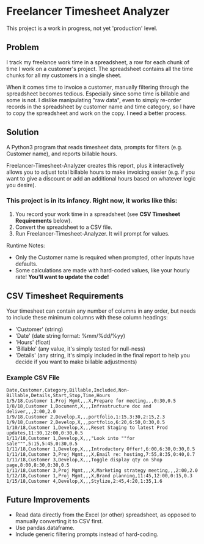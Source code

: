 
Freelancer Timesheet Analyzer
==============================

This project is a work in progress, not yet 'production' level.

Problem
-------
I track my freelance work time in a spreadsheet, a row for each chunk of time I work on a customer's project. The spreadsheet contains all the time chunks for all my customers in a single sheet. 

When it comes time to invoice a customer, manually filtering through the spreadsheet becomes tedious. Especially since some time is billable and some is not. I dislike manipulating "raw data", even to simply re-order records in the spreadsheet by customer name and time category, so I have to copy the spreadsheet and work on the copy. I need a better process.

Solution
--------
A Python3 program that reads timesheet data, prompts for filters (e.g. Customer name), and reports billable hours.

Freelancer-Timesheet-Analyzer creates this report, plus it interactively allows you to adjust total billable hours to make invoicing easier (e.g. if you want to give a discount or add an additional hours based on whatever logic you desire). 

### This project is in its infancy. Right now, it works like this:

  1. You record your work time in a spreadsheet (see **CSV Timesheet Requirements** below).
  2. Convert the spreadsheet to a CSV file.
  3. Run Freelancer-Timesheet-Analyzer. It will prompt for values.
  
  Runtime Notes:
  * Only the Customer name is required when prompted, other inputs have defaults.
  * Some calculations are made with hard-coded values, like your hourly rate! **You'll want to update the code!**


CSV Timesheet Requirements
---------------------------
Your timesheet can contain any number of columns in any order, but needs to include these minimum columns with these column headings: 
  * 'Customer' (string)
  * 'Date' (date string format: %mm/%dd/%yy)
  * 'Hours' (float)
  * 'Billable' (any value, it's simply tested for null-ness)
  * 'Details' (any string, it's simply included in the final report to help you decide if you want to make billable adjustments)
  
### Example CSV File
```
Date,Customer,Category,Billable,Included,Non-Billable,Details,Start,Stop,Time,Hours
1/5/18,Customer 1,Proj Mgmt,,,X,Prepare for meeting,,,0:30,0.5
1/8/18,Customer 1,Document,X,,,Infrastructure doc and deliver,,,2:00,2.0
1/9/18,Customer 2,Develop,X,,,portfolio,1:15,3:30,2:15,2.3
1/9/18,Customer 2,Develop,X,,,portfolio,6:20,6:50,0:30,0.5
1/10/18,Customer 1,Develop,X,,,Reset Staging to latest Prod updates,11:30,12:00,0:30,0.5
1/11/18,Customer 1,Develop,X,,,"Look into ""for sale""",5:15,5:45,0:30,0.5
1/11/18,Customer 1,Develop,X,,,Introductory Offer!,6:00,6:30,0:30,0.5
1/11/18,Customer 3,Proj Mgmt,,,X,Email re: hosting,7:55,8:35,0:40,0.7
1/11/18,Customer 3,Develop,X,,,Toggle display qty on Shop page,8:00,8:30,0:30,0.5
1/11/18,Customer 3,Proj Mgmt,,,X,Marketing strategy meeting,,,2:00,2.0
1/12/18,Customer 1,Proj Mgmt,,,X,Brand planning,11:45,12:00,0:15,0.3
1/15/18,Customer 4,Develop,X,,,Stylize,2:45,4:20,1:35,1.6
```

Future Improvements
-----------------
  * Read data directly from the Excel (or other) spreadsheet, as opposed to manually converting it to CSV first.
  * Use pandas.dataframe.
  * Include generic filtering prompts instead of hard-coding.
